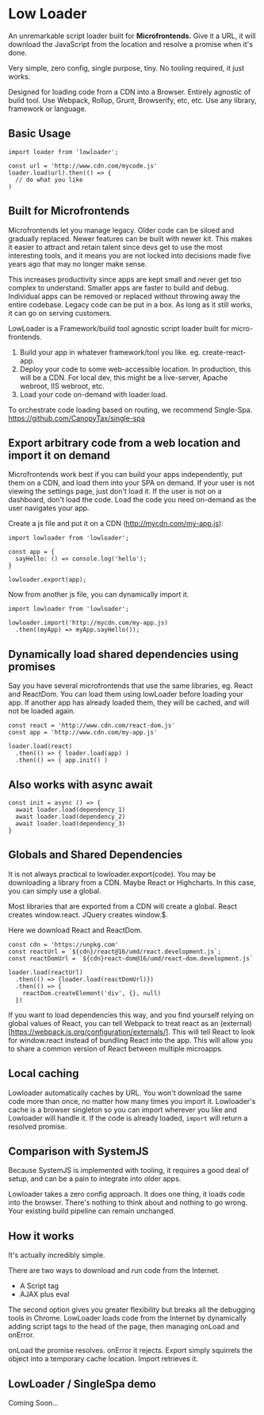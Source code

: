 # Low Loader

An unremarkable script loader built for **Microfrontends.** Give it a URL, it will download the JavaScript from the location and resolve a promise when it's done.

Very simple, zero config, single purpose, tiny. No tooling required, it just works.

Designed for loading code from a CDN into a Browser. Entirely agnostic of build tool. Use Webpack, Rollup, Grunt, Browserify, etc, etc. Use any library, framework or language.

## Basic Usage

    import loader from 'lowloader';

    const url = 'http://www.cdn.com/mycode.js'
    loader.load(url).then(() => {
      // do what you like
    )

## Built for Microfrontends

Microfrontends let you manage legacy. Older code can be siloed and gradually replaced. Newer features can be built with newer kit. This makes it easier to attract and retain talent since devs get to use the most interesting tools, and it means you are not locked into decisions made five years ago that may no longer make sense.

This increases productivity since apps are kept small and never get too complex to understand. Smaller apps are faster to build and debug. Individual apps can be removed or replaced without throwing away the entire codebase. Legacy code can be put in a box. As long as it still works, it can go on serving customers.

LowLoader is a Framework/build tool agnostic script loader built for micro-frontends.

1. Build your app in whatever framework/tool you like. eg. create-react-app.
2. Deploy your code to some web-accessible location. In production, this will be a CDN. For local dev, this might be a live-server, Apache webroot, IIS webroot, etc.
3. Load your code on-demand with loader.load.

To orchestrate code loading based on routing, we recommend Single-Spa. https://github.com/CanopyTax/single-spa

## Export arbitrary code from a web location and import it on demand

Microfrontends work best if you can build your apps independently, put them on a CDN, and load them into your SPA on demand. If your user is not viewing the settings page, just don't load it. If the user is not on a dashboard, don't load the code. Load the code you need on-demand as the user navigates your app.

Create a js file and put it on a CDN (http://mycdn.com/my-app.js):

    import lowloader from 'lowloader';

    const app = {
      sayHello: () => console.log('hello');
    }

    lowloader.export(app);

Now from another js file, you can dynamically import it.

    import lowloader from 'lowloader';

    lowloader.import('http://mycdn.com/my-app.js)
      .then((myApp) => myApp.sayHello());

## Dynamically load shared dependencies using promises

Say you have several microfrontends that use the same libraries, eg. React and ReactDom. You can load them using lowLoader before loading your app. If another app has already loaded them, they will be cached, and will not be loaded again.

    const react = 'http://www.cdn.com/react-dom.js'
    const app = 'http://www.cdn.com/my-app.js'

    loader.load(react)
      .then(() => { loader.load(app) )
      .then(() => { app.init() )

## Also works with async await

    const init = async () => {
      await loader.load(dependency_1)
      await loader.load(dependency_2)
      await loader.load(dependency_3)
    }

## Globals and Shared Dependencies

It is not always practical to lowloader.export(code). You may be downloading a library from a CDN. Maybe React or Highcharts. In this case, you can simply use a global.

Most libraries that are exported from a CDN will create a global. React creates window.react. JQuery creates window.\$.

Here we download React and ReactDom.

    const cdn = 'https://unpkg.com'
    const reactUrl = `${cdn}/react@16/umd/react.development.js`;
    const reactDomUrl = `${cdn}react-dom@16/umd/react-dom.development.js`

    loader.load(reactUrl)
      .then(() => {loader.load(reactDomUrl)})
      .then(() => {
        reactDom.createElement('div', {}, null)
      })

If you want to load dependencies this way, and you find yourself relying on global values of React, you can tell Webpack to treat react as an (external)[https://webpack.js.org/configuration/externals/]. This will tell React to look for window.react instead of bundling React into the app. This will allow you to share a common version of React between multiple microapps.

## Local caching

Lowloader automatically caches by URL. You won't download the same code more than once, no matter how many times you import it. Lowloader's cache is a browser singleton so you can import wherever you like and Lowloader will handle it. If the code is already loaded, `import` will return a resolved promise.

## Comparison with SystemJS

Because SystemJS is implemented with tooling, it requires a good deal of setup, and can be a pain to integrate into older apps.

Lowloader takes a zero config approach. It does one thing, it loads code into the browser. There's nothing to think about and nothing to go wrong. Your existing build pipeline can remain unchanged.

## How it works

It's actually incredibly simple.

There are two ways to download and run code from the Internet.

- A Script tag
- AJAX plus eval

The second option gives you greater flexibility but breaks all the debugging tools in Chrome. LowLoader loads code from the Internet by dynamically adding script tags to the head of the page, then managing onLoad and onError.

onLoad the promise resolves. onError it rejects. Export simply squirrels the object into a temporary cache location. Import retrieves it.

## LowLoader / SingleSpa demo

Coming Soon...
